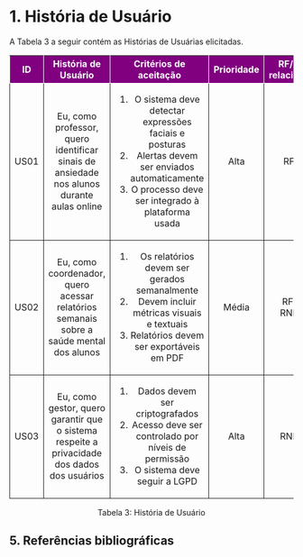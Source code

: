 # 1. História de Usuário

A Tabela 3 a seguir contém as Histórias de Usuárias elicitadas. 

<table>
    <thead>
        <tr style="background-color: purple; color: white" >
            <th style="border-style:solid;border-width:1px;text-align:center">ID</th>
            <th style="border-style:solid;border-width:1px;text-align:center">História de Usuário</th>
            <th style="border-style:solid;border-width:1px;text-align:center">Critérios de aceitação</th>
            <th style="border-style:solid;border-width:1px;text-align:center">Prioridade</th>
            <th style="border-style:solid;border-width:1px;text-align:center">RF/RNF relacionado</th>
        </tr>
    </thead>
    <tbody>
        <tr>
            <td style="border-style:solid;border-width:1px;text-align:center;vertical-align:middle">US01</td>
            <td style="border-style:solid;border-width:1px;text-align:center;vertical-align:middle">Eu, como professor, quero identificar sinais de ansiedade nos alunos durante aulas online</td>
            <td style="border-style:solid;border-width:1px;text-align:center;vertical-align:middle">
                <ol>
                    <li>O sistema deve detectar expressões faciais e posturas</li>
                    <li>Alertas devem ser enviados automaticamente</li>
                    <li>O processo deve ser integrado à plataforma usada</li>
                </ol>
            </td>
            <td style="border-style:solid;border-width:1px;text-align:center;vertical-align:middle">Alta</td>
            <td style="border-style:solid;border-width:1px;text-align:center;vertical-align:middle">RF01</td>
        </tr>
        <tr>
            <td style="border-style:solid;border-width:1px;text-align:center;vertical-align:middle">US02</td>
            <td style="border-style:solid;border-width:1px;text-align:center;vertical-align:middle">Eu, como coordenador, quero acessar relatórios semanais sobre a saúde mental dos alunos</td>
            <td style="border-style:solid;border-width:1px;text-align:center;vertical-align:middle">
                <ol>
                    <li>Os relatórios devem ser gerados semanalmente</li>
                    <li>Devem incluir métricas visuais e textuais</li>
                    <li>Relatórios devem ser exportáveis em PDF</li>
                </ol>
            </td>
            <td style="border-style:solid;border-width:1px;text-align:center;vertical-align:middle">Média</td>
            <td style="border-style:solid;border-width:1px;text-align:center;vertical-align:middle">RF03, RNF02</td>
        </tr>
        <tr>
            <td style="border-style:solid;border-width:1px;text-align:center;vertical-align:middle">US03</td>
            <td style="border-style:solid;border-width:1px;text-align:center;vertical-align:middle">Eu, como gestor, quero garantir que o sistema respeite a privacidade dos dados dos usuários</td>
            <td style="border-style:solid;border-width:1px;text-align:center;vertical-align:middle">
                <ol>
                    <li>Dados devem ser criptografados</li>
                    <li>Acesso deve ser controlado por níveis de permissão</li>
                    <li>O sistema deve seguir a LGPD</li>
                </ol>
            </td>
            <td style="border-style:solid;border-width:1px;text-align:center;vertical-align:middle">Alta</td>
            <td style="border-style:solid;border-width:1px;text-align:center;vertical-align:middle">RNF01</td>
        </tr>
    </tbody>
</table>

<div style="text-align: center">
<p>Tabela 3: História de Usuário</p>
</div>

## 5. Referências bibliográficas
